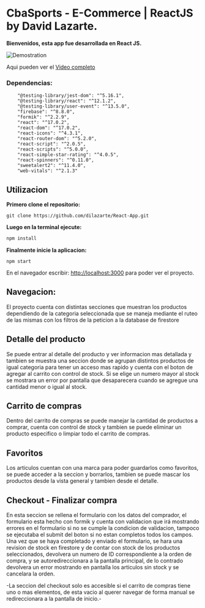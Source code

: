 # CbaSports - E-Commerce | ReactJS by David Lazarte.
**Bienvenidos, esta app fue desarrollada en React JS.**

![Demostration](https://media0.giphy.com/media/Q5ugtYDux3Lkr5JVKs/giphy.gif?cid=790b76118086bf0d768114550204a7d192c6699d59001449&rid=giphy.gif&ct=g)

Aqui pueden ver el [Video completo](https://www.loom.com/share/02730d8487994b7498cd1818a4b3182f)


### Dependencias:

```
    "@testing-library/jest-dom": "^5.16.1",
    "@testing-library/react": "^12.1.2",
    "@testing-library/user-event": "^13.5.0",
    "firebase": "^8.8.0",
    "formik": "^2.2.9",
    "react": "^17.0.2",
    "react-dom": "^17.0.2",
    "react-icons": "^4.3.1",
    "react-router-dom": "^5.2.0",
    "react-script": "^2.0.5",
    "react-scripts": "^5.0.0",
    "react-simple-star-rating": "^4.0.5",
    "react-spinners": "^0.11.0",
    "sweetalert2": "^11.4.0",
    "web-vitals": "^2.1.3"
```

## Utilizacion

**Primero clone el repositorio:**
```
git clone https://github.com/dilazarte/React-App.git
```

**Luego en la terminal ejecute:**
```bash
npm install
```

**Finalmente inicie la aplicacion:**
```
npm start
```

En el navegador escribir: [http://localhost:3000](http://localhost:3000) para poder ver el proyecto.


## Navegacion:

El proyecto cuenta con distintas secciones que muestran los productos dependiendo de la categoria seleccionada
que se maneja mediante el ruteo de las mismas con los filtros de la peticion a la database de firestore

## Detalle del producto

Se puede entrar al detalle del producto y ver informacion mas detallada y tambien se muestra una seccion donde se agrupan
distintos productos de igual categoria para tener un acceso mas rapido y cuenta con el boton de agregar al carrito con control de stock.
Si se elige un numero mayor al stock se mostrara un error por pantalla que desaparecera cuando se agregue una cantidad menor o igual al stock.

## Carrito de compras

Dentro del carrito de compras se puede manejar la cantidad de productos a comprar, cuenta con control de stock y tambien se puede eliminar un producto
especifico o limpiar todo el carrito de compras.

## Favoritos

Los articulos cuentan con una marca para poder guardarlos como favoritos, se puede acceder a la seccion y borrarlos, tambien se puede
mascar los productos desde la vista general y tambien desde el detalle.

## Checkout - Finalizar compra

En esta seccion se rellena el formulario con los datos del comprador, el formulario esta hecho con formik y cuenta con validacion que irá mostrando errores
en el formulario si no se cumple la condicion de validacion, tampoco se ejecutaba el submit del boton si no estan completos todos los campos.
Una vez que se haya completado y enviado el formulario, se hara una revision de stock en firestore y de contar con stock de los productos seleccionados, devolvera
un numero de ID correspondiente a la orden de compra, y se autoredireccionara a la pantalla principal, de lo contrado devolvera un error mostrando en pantalla los articulos
sin stock y se cancelara la orden.

-La seccion del checkout solo es accesible si el carrito de compras tiene uno o mas elementos, de esta vacio al querer navegar de forma manual se redireccionara a
la pantalla de inicio.-

